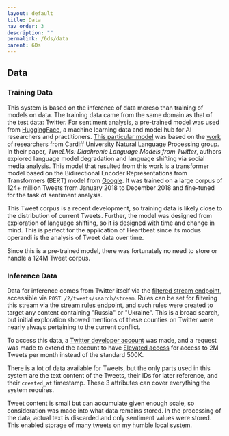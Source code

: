 ```yaml
---
layout: default
title: Data
nav_order: 3
description: ""
permalink: /6ds/data
parent: 6Ds
---
```


## Data

### Training Data

This system is based on the inference of data moreso than training of models on data. The training data came from the same domain as that of the test data: Twitter. For sentiment analysis, a pre-trained model was used from [HuggingFace](https://huggingface.co/), a machine learning data and model hub for AI researchers and practitioners. [This particular model](https://huggingface.co/cardiffnlp/twitter-roberta-base-sentiment-latest) was based on the [work](https://arxiv.org/pdf/2202.03829.pdf) of researchers from Cardiff University Natural Language Processing group. In their paper, *TimeLMs: Diachronic Language Models from Twitter*, authors explored language model degradation and language shifting via social media analysis. This model that resulted from this work is a transformer model based on the Bidirectional Encoder Representations from Transformers (BERT) model from [Google](https://ai.googleblog.com/2018/11/open-sourcing-bert-state-of-art-pre.html). It was trained on a large corpus of 124+ million Tweets from January 2018 to December 2018 and fine-tuned for the task of sentiment analysis.

This Tweet corpus is a recent development, so training data is likely close to the distribution of current Tweets. Further, the model was designed from exploration of language shifting, so it is designed with time and change in mind. This is perfect for the application of Heartbeat since its modus operandi is the analysis of Tweet data over time.

Since this is a pre-trained model, there was fortunately no need to store or handle a 124M Tweet corpus.


### Inference Data

Data for inference comes from Twitter itself via the [filtered stream endpoint](https://developer.twitter.com/en/docs/twitter-api/tweets/filtered-stream/introduction), accessible via `POST /2/tweets/search/stream`. Rules can be set for filtering this stream via the [stream rules endpoint](https://developer.twitter.com/en/docs/twitter-api/tweets/filtered-stream/api-reference/post-tweets-search-stream-rules), and such rules were created to target any content containing "Russia" or "Ukraine". This is a broad search, but initial exploration showed mentions of these counties on Twitter were nearly always pertaining to the current conflict.

To access this data, a [Twitter developer account](https://developer.twitter.com/en) was made, and a request was made to extend the account to have [Elevated access](https://developer.twitter.com/en/docs/twitter-api/getting-started/about-twitter-api#v2-access-level) for access to 2M Tweets per month instead of the standard 500K.

There is a lot of data available for Tweets, but the only parts used in this system are the text content of the Tweets, their IDs for later reference, and their `created_at` timestamp. These 3 attributes can cover everything the system requires.

Tweet content is small but can accumulate given enough scale, so consideration was made into what data remains stored. In the processing of the data, actual text is discarded and only sentiment values were stored. This enabled storage of many tweets on my humble local system.
